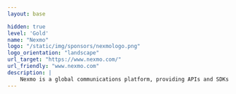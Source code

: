 ```yaml
---
layout: base

hidden: true
level: 'Gold'
name: "Nexmo"
logo: "/static/img/sponsors/nexmologo.png"
logo_orientation: "landscape"
url_target: "https://www.nexmo.com/"
url_friendly: "www.nexmo.com"
description: |
    Nexmo is a global communications platform, providing APIs and SDKs for SMS, voice, phone verification, messaging and advanced multi-channel conversations. We have officially supported open source libraries for Python, Node.JS, Ruby, PHP, Java and C# .NET enabling you to build scalable communications features such as two-factor authentication, two-way and group messaging and one to one or multi person calls.
---
```

